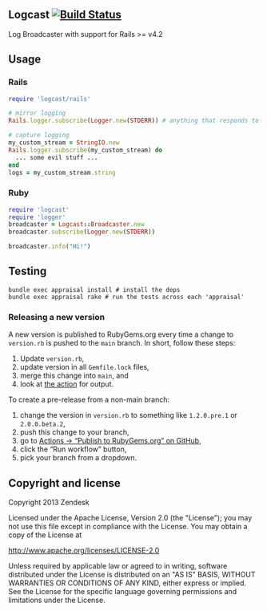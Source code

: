## Logcast [![Build Status](https://travis-ci.org/zendesk/logcast.png)](https://travis-ci.org/zendesk/logcast)

Log Broadcaster with support for Rails >= v4.2

## Usage

### Rails

```ruby
require 'logcast/rails'

# mirror logging
Rails.logger.subscribe(Logger.new(STDERR)) # anything that responds to add or (write and close)

# capture logging
my_custom_stream = StringIO.new
Rails.logger.subscribe(my_custom_stream) do
  ... some evil stuff ...
end
logs = my_custom_stream.string
```

### Ruby

```ruby
require 'logcast'
require 'logger'
broadcaster = Logcast::Broadcaster.new
broadcaster.subscribe(Logger.new(STDERR))

broadcaster.info("Hi!")
```

## Testing

```
bundle exec appraisal install # install the deps
bundle exec appraisal rake # run the tests across each 'appraisal'
```

### Releasing a new version
A new version is published to RubyGems.org every time a change to `version.rb` is pushed to the `main` branch.
In short, follow these steps:
1. Update `version.rb`,
2. update version in all `Gemfile.lock` files,
3. merge this change into `main`, and
4. look at [the action](https://github.com/zendesk/logcast/actions/workflows/publish.yml) for output.

To create a pre-release from a non-main branch:
1. change the version in `version.rb` to something like `1.2.0.pre.1` or `2.0.0.beta.2`,
2. push this change to your branch,
3. go to [Actions → “Publish to RubyGems.org” on GitHub](https://github.com/zendesk/logcast/actions/workflows/publish.yml),
4. click the “Run workflow” button,
5. pick your branch from a dropdown.

## Copyright and license

Copyright 2013 Zendesk

Licensed under the Apache License, Version 2.0 (the "License"); you may not use this file except in compliance with the License.
You may obtain a copy of the License at

http://www.apache.org/licenses/LICENSE-2.0

Unless required by applicable law or agreed to in writing, software distributed under the License is distributed on an "AS IS" BASIS, WITHOUT WARRANTIES OR CONDITIONS OF ANY KIND, either express or implied. See the License for the specific language governing permissions and limitations under the License.
